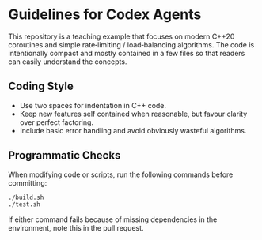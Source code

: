 # Guidelines for Codex Agents

This repository is a teaching example that focuses on modern C++20 coroutines and simple rate‑limiting / load‑balancing algorithms.  The code is intentionally compact and mostly contained in a few files so that readers can easily understand the concepts.

## Coding Style

* Use two spaces for indentation in C++ code.
* Keep new features self contained when reasonable, but favour clarity over perfect factoring.
* Include basic error handling and avoid obviously wasteful algorithms.

## Programmatic Checks

When modifying code or scripts, run the following commands before committing:

```bash
./build.sh
./test.sh
```

If either command fails because of missing dependencies in the environment, note this in the pull request.

